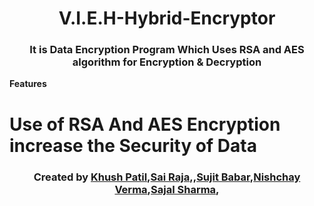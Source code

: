<h1 align="center">V.I.E.H-Hybrid-Encryptor</h1>

<h3 align="center"> It is Data Encryption Program Which Uses RSA and AES algorithm for Encryption & Decryption</h3>

**Features**
# Use of RSA And AES Encryption increase the Security of Data 

<h3 align="center"> Created by <a href="https://github.com/AssassinK786"><b>Khush Patil</b></a>,<a href="https://github.com/QSurge"><b>Sai Raja</b></a>,,<a href="https://github.com/sujitbabar"><b>Sujit Babar</b></a>,<a href="https://github.com/nishchay-0730"><b>Nishchay Verma</b></a>,<a href="https://github.com/sajal55"><b>Sajal Sharma</b></a>,</h3> 
